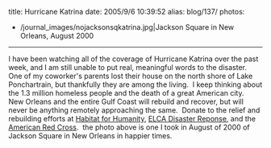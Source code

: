 title: Hurricane Katrina
date: 2005/9/6 10:39:52
alias: blog/137/
photos:
- /journal_images/nojacksonsqkatrina.jpg|Jackson Square in New Orleans, August 2000
---
I have been watching all of the coverage of Hurricane Katrina over the past week, and I am still unable to put real, meaningful words to the disaster.  One of my coworker's parents lost their house on the north shore of Lake Ponchartrain, but thankfully they are among the living.  I keep thinking about the 1.3 million homeless people and the death of a great American city.  New Orleans and the entire Gulf Coast will rebuild and recover, but will never be anything remotely approaching the same.  Donate to the relief and rebuilding efforts at [Habitat for Humanity](http://www.habitat.org/), [ELCA Disaster Reponse](http://www.elca.org/disaster/), and the [American Red Cross](http://www.redcross.org/).  the photo above is one I took in August of 2000 of Jackson Square in New Orleans in happier times.
